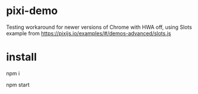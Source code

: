 # pixi-demo

Testing workaround for newer versions of Chrome with HWA off, using Slots example from https://pixijs.io/examples/#/demos-advanced/slots.js

# install

npm i

npm start
